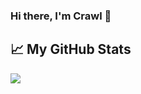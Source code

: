 ### Hi there, I'm Crawl 👋

## &#x1f4c8; My GitHub Stats
<a href="https://github.com/CrawlTheDev/CrawlTheDev">
  <img align="center" src="https://github-readme-stats.vercel.app/api/top-langs/?username=CrawlTheDev&title_color=ffffff&text_color=c9cacc&icon_color=2bbc8a&bg_color=1d1f21" />
</a>
